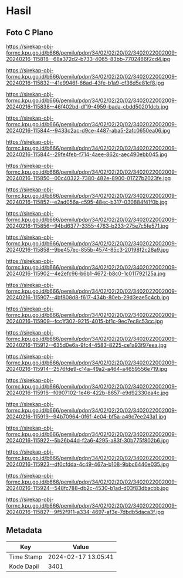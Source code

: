 # Hasil

## Foto C Plano

https://sirekap-obj-formc.kpu.go.id/b666/pemilu/pdpr/34/02/02/20/02/3402022002009-20240216-115818--68a372d2-b733-4065-83bb-7702466f2cd4.jpg

https://sirekap-obj-formc.kpu.go.id/b666/pemilu/pdpr/34/02/02/20/02/3402022002009-20240216-115832--41e9946f-66ad-43fe-b1a9-cf36d5e81cf8.jpg

https://sirekap-obj-formc.kpu.go.id/b666/pemilu/pdpr/34/02/02/20/02/3402022002009-20240216-115838--46f402bd-df19-4959-bada-cbdd50201dcb.jpg

https://sirekap-obj-formc.kpu.go.id/b666/pemilu/pdpr/34/02/02/20/02/3402022002009-20240216-115844--9433c2ac-d9ce-4487-aba5-2afc0650ea06.jpg

https://sirekap-obj-formc.kpu.go.id/b666/pemilu/pdpr/34/02/02/20/02/3402022002009-20240216-115844--29fe4feb-f714-4aee-862c-aec490ebb045.jpg

https://sirekap-obj-formc.kpu.go.id/b666/pemilu/pdpr/34/02/02/20/02/3402022002009-20240216-115850--00c40322-7380-482e-8900-01727b2023fe.jpg

https://sirekap-obj-formc.kpu.go.id/b666/pemilu/pdpr/34/02/02/20/02/3402022002009-20240216-115852--e2ad056a-c595-48ec-b317-030884f41f0b.jpg

https://sirekap-obj-formc.kpu.go.id/b666/pemilu/pdpr/34/02/02/20/02/3402022002009-20240216-115856--94bd6377-3355-4763-b233-275e7c5fe571.jpg

https://sirekap-obj-formc.kpu.go.id/b666/pemilu/pdpr/34/02/02/20/02/3402022002009-20240216-115858--9be457ec-855b-4574-85c3-20198f2c28a9.jpg

https://sirekap-obj-formc.kpu.go.id/b666/pemilu/pdpr/34/02/02/20/02/3402022002009-20240216-115902--4e2efc96-b6b1-4672-b8c0-1c011792125a.jpg

https://sirekap-obj-formc.kpu.go.id/b666/pemilu/pdpr/34/02/02/20/02/3402022002009-20240216-115907--4bf808d8-f617-434b-80eb-29d3eae5c4cb.jpg

https://sirekap-obj-formc.kpu.go.id/b666/pemilu/pdpr/34/02/02/20/02/3402022002009-20240216-115909--fcc1f302-9215-4015-bf1c-9ec7ec8c53cc.jpg

https://sirekap-obj-formc.kpu.go.id/b666/pemilu/pdpr/34/02/02/20/02/3402022002009-20240216-115912--635d0e6a-9fc4-4583-8225-ce1a93f97eea.jpg

https://sirekap-obj-formc.kpu.go.id/b666/pemilu/pdpr/34/02/02/20/02/3402022002009-20240216-115914--2576fde9-c14a-49a2-a464-a4659556e719.jpg

https://sirekap-obj-formc.kpu.go.id/b666/pemilu/pdpr/34/02/02/20/02/3402022002009-20240216-115916--f0907102-1e46-422b-8657-e9d92330ea4c.jpg

https://sirekap-obj-formc.kpu.go.id/b666/pemilu/pdpr/34/02/02/20/02/3402022002009-20240216-115919--94b70964-0f6f-4e04-bf5a-a49c7ee243a1.jpg

https://sirekap-obj-formc.kpu.go.id/b666/pemilu/pdpr/34/02/02/20/02/3402022002009-20240216-115922--5b26b44d-f2a6-4295-a83f-30b775f802b6.jpg

https://sirekap-obj-formc.kpu.go.id/b666/pemilu/pdpr/34/02/02/20/02/3402022002009-20240216-115923--df0cfdda-4c49-467a-b108-9bbc6440e035.jpg

https://sirekap-obj-formc.kpu.go.id/b666/pemilu/pdpr/34/02/02/20/02/3402022002009-20240216-115924--548fc788-db2c-4530-b1ad-d03f83dbacbb.jpg

https://sirekap-obj-formc.kpu.go.id/b666/pemilu/pdpr/34/02/02/20/02/3402022002009-20240216-115827--9f52f911-a334-4697-af3e-7dbdb5daca3f.jpg


## Metadata

| Key        | Value               |
| ---------- | ------------------- |
| Time Stamp | 2024-02-17 13:05:41 |
| Kode Dapil | 3401                |



